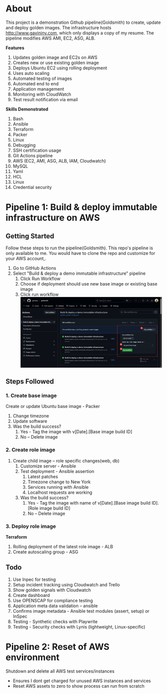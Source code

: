 # About
This project is a demonstration Github pipeline(Goldsmith) to create, update and deploy golden images. The infrastructure hosts http://www.gavinjny.com, which only displays a copy of my resume. The pipeline modifies AWS AMI, EC2, ASG, ALB. 

**Features**
1.	Updates golden image and EC2s on AWS
2.	Creates new or use existing golden image
2.  Deploys Ubuntu EC2 using rolling deployment
3.  Uses auto scaling
3.	Automated testing of images
4.	Automated end to end
5.	Application management
6.	Monitoring with CloudWatch
7.	Test result notification via email

**Skills Demonstrated**
1.	Bash
1.	Ansible
1.	Terraform 
1.	Packer
1.	Linux 
1.	Debugging
1.	SSH certification usage
1. Git Actions pipeline
1. AWS (EC2, AMI, ASG, ALB, IAM, Cloudwatch)
1. MySQL
1. Yaml
1. HCL
1. Linux
1. Credential security


# Pipeline 1: Build & deploy immutable infrastructure on AWS
## Getting Started
Follow these steps to run the pipeline(Goldsmith). This repo's pipeline is only available to me. You would have to clone the repo and customize for your AWS account,.
1. Go to GitHub Actions
1. Select "Build & deploy a demo immutable infrastructure" pipeline
    1. Click Run Workflow
    1. Choose if deployment should use new base image or existing base image
    1. Click run workflow
![alt text](./images/2025-06-02_12-35-49.jpg "optional title")

## Steps Followed
### 1. Create base image
Create or update Ubuntu base image - Packer
1. Change timezone
1. Update software
1. Was the build success?
    1. Yes - Tag the image with v[Date].[Base image build ID]
    1. No – Delete image
### 2. Create role image
1. Create child image – role specific changes(web, db)
    1. Customize server - Ansible
    1. Test deployment - Ansible assertion
        1. Latest patches 
        1. Timezone change to New York
        1. Services running with Ansible
        1. Localhost requests are working
    1. Was the build success?
        1. Yes - Tag the image with name of v[Date].[Base image build ID].[Role image build ID]
        1. No – Delete image

### 3. Deploy role image
**Terraform**
1. Rolling deployment of the latest role image - ALB
1. Create autoscaling group - ASG


## Todo
1. Use Inpec for testing
1. Setup incident tracking using Cloudwatch and Trello
1. Show golden signals with Cloudwatch
1. Create dashboard
1. Use OPENSCAP for compliance testing
1. Application meta data validation – ansible
1. Confirms image metadata - Ansible test modules (assert, setup) or InSpec
1. Testing - Synthetic checks with Playwrite
1. Testing - Security checks with Lynis (lightweight, Linux-specific)


# Pipeline 2: Reset of AWS environment
Shutdown and delete all AWS test services/instances
- Ensures I dont get charged for unused AWS instances and services
- Reset AWS assets to zero to show process can run from scratch

